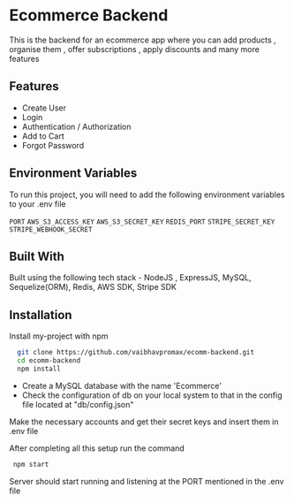
# Ecommerce Backend
This is the backend for an ecommerce app where you can add products , organise them , offer subscriptions , apply discounts and many more features
## Features

- Create User
- Login 
- Authentication / Authorization
- Add to Cart
- Forgot Password




## Environment Variables

To run this project, you will need to add the following environment variables to your .env file

`PORT`
`AWS_S3_ACCESS_KEY`
`AWS_S3_SECRET_KEY`
`REDIS_PORT`
`STRIPE_SECRET_KEY`
`STRIPE_WEBHOOK_SECRET`


## Built With 
Built using the following tech stack - 
NodeJS ,
ExpressJS,
MySQL,
Sequelize(ORM),
Redis,
AWS SDK,
Stripe SDK
## Installation

Install my-project with npm

```bash
  git clone https://github.com/vaibhavpromax/ecomm-backend.git 
  cd ecomm-backend
  npm install
```
- Create a MySQL database with the name 'Ecommerce'
- Check the configuration of db on your local system to that in the config file located at "db/config.json"

Make the necessary accounts and get their secret keys and insert them in .env file

After completing all this setup run the command 

```bash
 npm start
```

Server should start running and listening at the PORT mentioned in the .env file
